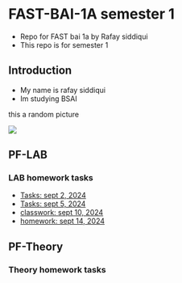 # FAST-BAI-1A semester 1

- Repo for FAST bai 1a by Rafay siddiqui
- This repo is for semester 1

## Introduction

- My name is rafay siddiqui
- Im studying BSAI

this a random picture

![](https://www.mountainphotography.com/images/640/20100923-Capitol-Sunset.webp)

## PF-LAB

### LAB homework tasks

- [Tasks: sept 2, 2024](PF-LAB/homework-tasks/2-9-2024/task_2092024.md)
- [Tasks: sept 5, 2024](PF-LAB/homework-tasks/5-9-2024/assignment.md)
- [classwork: sept 10, 2024](PF-LAB/classwork-tasks/10-09-2024/lab04/)
- [homework: sept 14, 2024](PF-LAB/homework-tasks/LAB04/)

## PF-Theory

### Theory homework tasks

